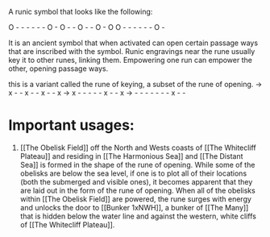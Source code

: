 A runic symbol that looks like the following:

O - - - - - - O -
O - - O - - O - O
O - - - - - - O -

It is an ancient symbol that when activated can open certain passage ways that are inscribed with the symbol. Runic engravings near the rune usually key it to other runes, linking them. Empowering one run can empower the other, opening passage ways. 

this is a variant called the rune of keying, a subset of the rune of opening.
-> x - - x - - x - - x
-> x - - - - - x - - x
-> - - - - - - - x - -

# Important usages:
1. [[The Obelisk Field]] off the North and Wests coasts of [[The Whitecliff Plateau]] and residing in [[The Harmonious Sea]] and [[The Distant Sea]] is formed in the shape of the rune of opening. While some of the obelisks are below the sea level, if one is to plot all of their locations (both the submerged and visible ones), it becomes apparent that they are laid out in the form of the rune of opening. When all of the obelisks within [[The Obelisk Field]] are powered, the rune surges with energy and unlocks the door to [[Bunker 1xNWH]], a bunker of [[The Many]] that is hidden below the water line and against the western, white cliffs of [[The Whitecliff Plateau]].

